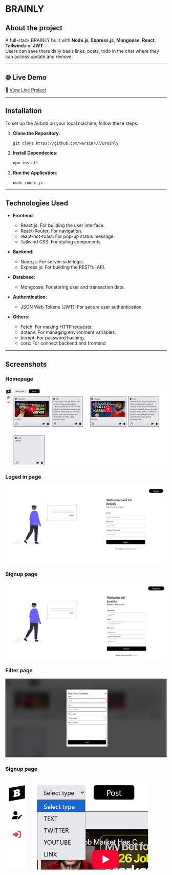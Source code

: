 # BRAINLY 

## About the project

A full-stack BRAINLY  built with **Node.js**, **Express.js**, **Mongoose**, **React**, **Tailwind**and **JWT** .  
Users can save there daily basis links, posts, todo in the chat where they can access update and remove.

---

## 🌐 Live Demo
🔗 [View Live Project](https://brainly-0ui5.onrender.com)

---

## Installation 

To set up the Airbnb on your local machine, follow these steps:

1. **Clone the Repository**:
    ```
    git clone https://github.com/warsi0707/Brainly
    ```

2. **Install Dependecies**:
    ```bash
    npm install
    ```

3. **Run the Application**:
    ```
    node index.js
    ```

---

## Technologies Used

- **Frontend**:
  - React.js: For building the user interface.
  - React-Router: For navigation.
  - react-hot-toast: For pop-up status message.
  - Tailwind CSS: For styling components.


- **Backend**:
  - Node.js: For server-side logic.
  - Express.js: For building the RESTful API.

- **Database**:
  - Mongoose: For storing user and transaction data.

- **Authentication**:
  - JSON Web Tokens (JWT): For secure user authentication.

- **Others**:
  - Fetch: For making HTTP requests.
  - dotenv: For managing environment variables.
  - bcrypt: For password hashing.
  - cors: For connect backend and frontend


---

## Screenshots

### Homepage
![alt text](frontend/public/screenshot/Home.png)

### Loged in page 
![alt text](frontend/public/screenshot/login.png)

### Signup page
![alt text](frontend/public/screenshot/signup.png)

### Filter page
![alt text](frontend/public/screenshot/post-content.png)

### Signup page
![alt text](frontend/public/screenshot/filter.png)



